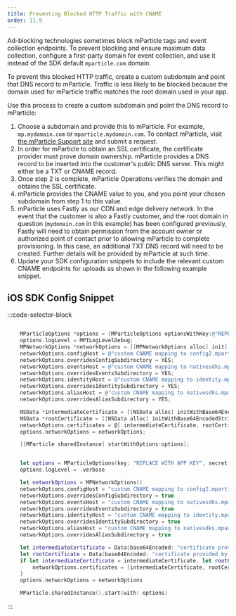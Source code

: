 ```yaml
---
title: Preventing Blocked HTTP Traffic with CNAME
order: 11.9
---
```


Ad-blocking technologies sometimes block mParticle tags and event collection endpoints. To prevent blocking and ensure maximum data collection, configure a first-party domain for event collection, and use it instead of the SDK default `mparticle.com` domain.

To prevent this blocked HTTP traffic, create a custom subdomain and point that DNS record to mParticle. Traffic is less likely to be blocked because the domain used for mParticle traffic matches the root domain used in your app. 

Use this process to create a custom subdomain and point the DNS record to mParticle:

1. Choose a subdomain and provide this to mParticle.  For example, `mp.mydomain.com` or `mparticle.mydomain.com`. To contact mParticle, visit [the mParticle Support site](https://support.mparticle.com/) and submit a request.
2. In order for mParticle to obtain an SSL certificate, the certificate provider must prove domain ownership. mParticle provides a DNS record to be inserted into the customer's public DNS server.  This might either be a TXT or CNAME record.  
3. Once step 2 is complete, mParticle Operations verifies the domain and obtains the SSL certificate.
4. mParticle provides the CNAME value to you, and you point your chosen subdomain from step 1 to this value.  
5. mParticle uses Fastly as our CDN and edge delivery network.  In the event that the customer is also a Fastly customer, and the root domain in question (`mydomain.com` in this example) has been configured previously, Fastly will need to obtain permission from the account owner or authorized point of contact prior to allowing mParticle to complete provisioning.  In this case, an additional TXT DNS record will need to be created.  Further details will be provided by mParticle at such time.
6. Update your SDK configuration snippets to include the relevant custom CNAME endpoints for uploads as shown in the following example snippet.

## iOS SDK Config Snippet

:::code-selector-block
```objectivec

    MParticleOptions *options = [MParticleOptions optionsWithKey:@"REPLACE WITH APP KEY" secret:@"REPLACE WITH APP SECRET"];
    options.logLevel = MPILogLevelDebug;
    MPNetworkOptions *networkOptions = [[MPNetworkOptions alloc] init];
    networkOptions.configHost = @"custom CNAME mapping to config2.mparticle.com/v4";
    networkOptions.overridesConfigSubdirectory = YES;
    networkOptions.eventsHost = @"custom CNAME mapping to nativesdks.mparticle.com/v2";
    networkOptions.overridesEventsSubdirectory = YES;
    networkOptions.identityHost = @"custom CNAME mapping to identity.mparticle.com/v1";
    networkOptions.overridesIdentitySubdirectory = YES;
    networkOptions.aliasHost = @"custom CNAME mapping to nativesdks.mparticle.com/v1/identity";
    networkOptions.overridesAliasSubdirectory = YES;

    NSData *intermediateCertificate = [[NSData alloc] initWithBase64EncodedString:@"certificate provided by mParticle" options:0];
    NSData *rootCertificate = [[NSData alloc] initWithBase64EncodedString:@"certificate provided by mParticle" options:0];
    networkOptions.certificates = @[ intermediateCertificate, rootCertificate ];
    options.networkOptions = networkOptions;

    [[MParticle sharedInstance] startWithOptions:options];
```
```swift

    let options = MParticleOptions(key: "REPLACE WITH APP KEY", secret: "REPLACE WITH APP SECRET")
    options.logLevel = .verbose

    let networkOptions = MPNetworkOptions()
    networkOptions.configHost = "custom CNAME mapping to config2.mparticle.com/v4"
    networkOptions.overridesConfigSubdirectory = true
    networkOptions.eventsHost = "custom CNAME mapping to nativesdks.mparticle.com/v2"
    networkOptions.overridesEventsSubdirectory = true
    networkOptions.identityHost = "custom CNAME mapping to identity.mparticle.com/v1"
    networkOptions.overridesIdentitySubdirectory = true
    networkOptions.aliasHost = "custom CNAME mapping to nativesdks.mparticle.com/v1/identity"
    networkOptions.overridesAliasSubdirectory = true

    let intermediateCertificate = Data(base64Encoded: "certificate provided by mParticle")
    let rootCertificate = Data(base64Encoded: "certificate provided by mParticle")
    if let intermediateCertificate = intermediateCertificate, let rootCertificate = rootCertificate {
        networkOptions.certificates = [intermediateCertificate, rootCertificate]
    }
    options.networkOptions = networkOptions

    MParticle.sharedInstance().start(with: options)

```
:::
